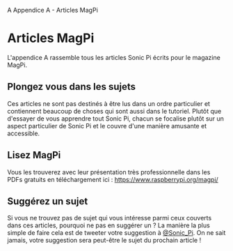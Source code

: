 A Appendice A - Articles MagPi

# Articles MagPi

L'appendice A rassemble tous les articles Sonic Pi écrits pour le
magazine MagPi.

## Plongez vous dans les sujets

Ces articles ne sont pas destinés à être lus dans un ordre particulier
et contiennent beaucoup de choses qui sont aussi dans le tutoriel.
Plutôt que d'essayer de vous apprendre tout Sonic Pi, chacun se
focalise plutôt sur un aspect particulier de Sonic Pi et le couvre
d'une manière amusante et accessible.

## Lisez MagPi

Vous les trouverez avec leur présentation très professionnelle dans
les PDFs gratuits en téléchargement ici :
https://www.raspberrypi.org/magpi/

## Suggérez un sujet

Si vous ne trouvez pas de sujet qui vous intéresse parmi ceux couverts
dans ces articles, pourquoi ne pas en suggérer un ? La manière la plus
simple de faire cela est de tweeter votre suggestion à
[@Sonic_Pi](http://twitter.com/sonic_pi). On ne sait jamais, votre
suggestion sera peut-être le sujet du prochain article !
